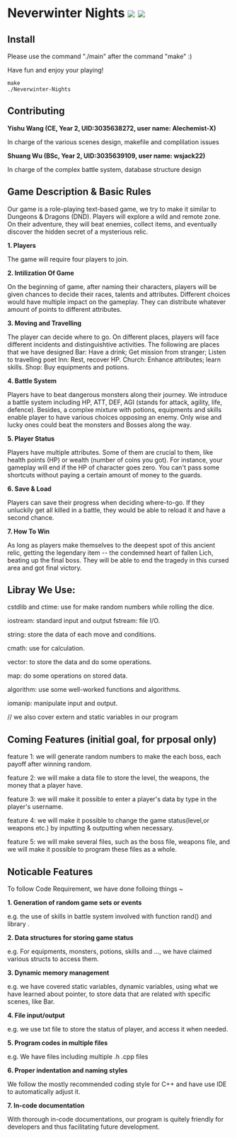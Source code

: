 # Neverwinter Nights ![](https://img.shields.io/badge/License-HKU-yellow) ![](https://img.shields.io/badge/Course-ENGG1340-blue)



## Install

Please use the command "./main" after the command "make" :)

Have fun and enjoy your playing!

```
make
./Neverwinter-Nights
```


## Contributing

**Yishu Wang (CE, Year 2, UID:3035638272, user name: Alechemist-X)** 

In charge of the various scenes design, makefile and complilation issues

**Shuang Wu (BSc, Year 2, UID:3035639109, user name: wsjack22)**

In charge of the complex battle system, database structure design



## Game Description & Basic Rules

Our game is a role-playing text-based game, we try to make it similar to Dungeons & Dragons (DND). Players will explore a wild and remote zone. On their adventure, they will beat enemies, collect items, and eventually discover the hidden secret of a mysterious relic.

**1. Players**

The game will require four players to join.

**2. Intilization Of Game**

On the beginning of game, after naming their characters, players will be given chances to decide their races, talents and attributes. Different choices would have multiple impact on the gameplay. They can distribute whatever amount of points to different attributes.

**3. Moving and Travelling**

The player can decide where to go. On different places, players will face different incidents and distinguishtive activities.
The following are places that we have designed
Bar: Have a drink; Get mission from stranger; Listen to travelling poet
Inn: Rest, recover HP.
Church: Enhance attributes; learn skills.
Shop: Buy equipments and potions.

**4. Battle System**

Players have to beat dangerous monsters along their journey. We introduce a battle system including HP, ATT, DEF, AGI (stands for attack, agility, life, defence). Besides, a complxe mixture with potions, equipments and skills enable player to have various choices opposing an enemy. Only wise and lucky ones could beat the monsters and Bosses along the way.

**5. Player Status**

Players have multiple attributes. Some of them are crucial to them, like health points (HP) or wealth (number of coins you got). For instance, your gameplay will end if the HP of character goes zero. You can't pass some shortcuts without paying a certain amount of money to the guards.

**6. Save & Load**

Players can save their progress when deciding where-to-go. If they unluckily get all killed in a battle, they would be able to reload it and have a second chance.

**7. How To Win**

As long as players make themselves to the deepest spot of this ancient relic, getting the legendary item -- the condemned heart of fallen Lich, beating up the final boss. They will be able to end the tragedy in this cursed area and got final victory.



## Libray We Use:

cstdlib and ctime: use for make random numbers while rolling the dice.

iostream: standard input and output fstream: file I/O.

string: store the data of each move and conditions.

cmath: use for calculation.

vector: to store the data and do some operations.

map: do some operations on stored data.

algorithm: use some well-worked functions and algorithms.

iomanip: manipulate input and output.

// we also cover extern and static variables in our program



## Coming Features (initial goal, for prposal only)

feature 1: we will generate random numbers to make the each boss, each payoff after winning random.

feature 2: we will make a data file to store the level, the weapons, the money that a player have.

feature 3: we will make it possible to enter a player's data by type in the player's username.

feature 4: we will make it possible to change the game status(level,or weapons etc.) by inputting & outputting when necessary.

feature 5: we will make several files, such as the boss file, weapons file, and we will make it possible to program these files as a whole.



## Noticable Features
To follow Code Requirement, we have done folloing things ~

**1. Generation of random game sets or events**

e.g. the use of skills in battle system involved with function rand() and library <ctime>.

**2. Data structures for storing game status**

e.g. For equipments, monsters, potions, skills and ..., we have claimed various structs to access them.

**3. Dynamic memory management**

e.g. we have covered static variables, dynamic variables, using what we have learned about pointer, to store data that are related with specific scenes, like Bar.

**4. File input/output**

e.g. we use txt file to store the status of player, and access it when needed.

**5. Program codes in multiple files**

e.g. We have files including multiple .h .cpp files

**6. Proper indentation and naming styles**

We follow the mostly recommended coding style for C++ and have use IDE to automatically adjust it.

**7. In-code documentation**

With thorough in-code documentations, our program is quitely friendly for developers and thus facilitating future development.
